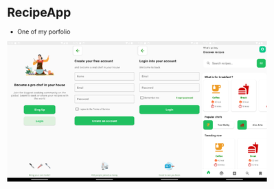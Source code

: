 # RecipeApp

- One of my porfolio

<div style="display:flex;">
<img alt="App image" src="img/img1.png" width="30%">
  <img alt="App image" src="img/img2.png" width="30%">
  <img alt="App image" src="img/img3.png" width="30%">
  <img alt="App image" src="img/img4.png" width="30%">
</div>